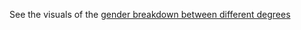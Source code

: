 See the visuals of the [gender breakdown between different degrees](/improving-plot-aesthetics-checkpoint.ipynb) 
